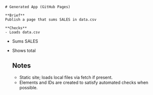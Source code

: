 
    # Generated App (GitHub Pages)

    **Brief**
    Publish a page that sums SALES in data.csv

    **Checks**
    - Loads data.csv
- Sums SALES
- Shows total

    ## Notes
    - Static site; loads local files via fetch if present.
    - Elements and IDs are created to satisfy automated checks when possible.
